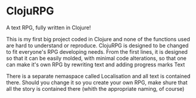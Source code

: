 ClojuRPG
========

A text RPG, fully written in Clojure!

This is my first big project coded in Clojure and none of the functions used are hard to understand or reproduce. ClojuRPG is designed to be changed to fit everyone's RPG developing needs. From the first lines, it is designed so that it can be easily molded, with minimal code alterations, so that one can make it's own RPG by rewriting text and adding progress marks 
Text

There is a separate nemaspace called Localisation and all text is contained there. Should you change it so you create your own RPG, make shure that all the story is contained there (whith the appropriate naming, of course)
